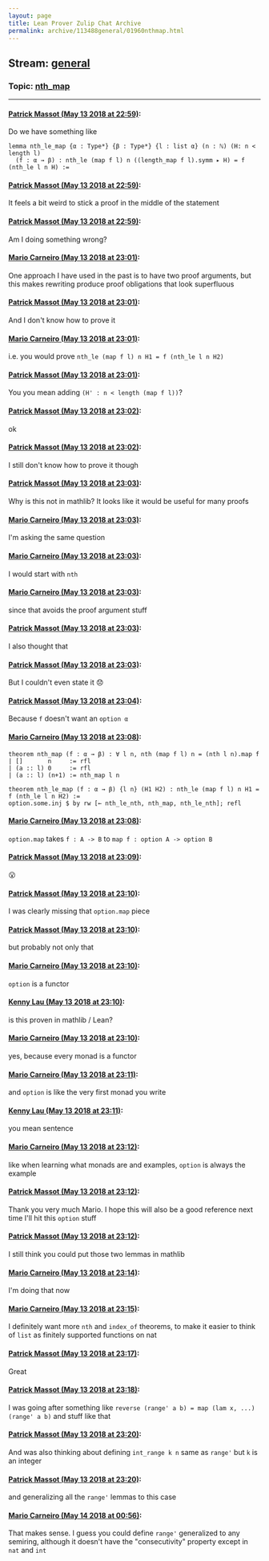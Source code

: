 ```yaml
---
layout: page
title: Lean Prover Zulip Chat Archive 
permalink: archive/113488general/01960nthmap.html
---
```


## Stream: [general](index.html)
### Topic: [nth_map](01960nthmap.html)

---

#### [Patrick Massot (May 13 2018 at 22:59)](https://leanprover.zulipchat.com/#narrow/stream/113488-general/topic/nth_map/near/126509555):
Do we have something like
```lean
lemma nth_le_map {α : Type*} {β : Type*} {l : list α} (n : ℕ) (H: n < length l) 
  (f : α → β) : nth_le (map f l) n ((length_map f l).symm ▸ H) = f (nth_le l n H) :=
```

#### [Patrick Massot (May 13 2018 at 22:59)](https://leanprover.zulipchat.com/#narrow/stream/113488-general/topic/nth_map/near/126509560):
It feels a bit weird to stick a proof in the middle of the statement

#### [Patrick Massot (May 13 2018 at 22:59)](https://leanprover.zulipchat.com/#narrow/stream/113488-general/topic/nth_map/near/126509561):
Am I doing something wrong?

#### [Mario Carneiro (May 13 2018 at 23:01)](https://leanprover.zulipchat.com/#narrow/stream/113488-general/topic/nth_map/near/126509612):
One approach I have used in the past is to have two proof arguments, but this makes rewriting produce proof obligations that look superfluous

#### [Patrick Massot (May 13 2018 at 23:01)](https://leanprover.zulipchat.com/#narrow/stream/113488-general/topic/nth_map/near/126509615):
And I don't know how to prove it

#### [Mario Carneiro (May 13 2018 at 23:01)](https://leanprover.zulipchat.com/#narrow/stream/113488-general/topic/nth_map/near/126509620):
i.e. you would prove `nth_le (map f l) n H1 = f (nth_le l n H2) `

#### [Patrick Massot (May 13 2018 at 23:01)](https://leanprover.zulipchat.com/#narrow/stream/113488-general/topic/nth_map/near/126509621):
You you mean adding `(H' : n < length (map f l))`?

#### [Patrick Massot (May 13 2018 at 23:02)](https://leanprover.zulipchat.com/#narrow/stream/113488-general/topic/nth_map/near/126509651):
ok

#### [Patrick Massot (May 13 2018 at 23:02)](https://leanprover.zulipchat.com/#narrow/stream/113488-general/topic/nth_map/near/126509663):
I still don't know how to prove it though

#### [Patrick Massot (May 13 2018 at 23:03)](https://leanprover.zulipchat.com/#narrow/stream/113488-general/topic/nth_map/near/126509671):
Why is this not in mathlib? It looks like it would be useful for many proofs

#### [Mario Carneiro (May 13 2018 at 23:03)](https://leanprover.zulipchat.com/#narrow/stream/113488-general/topic/nth_map/near/126509672):
I'm asking the same question

#### [Mario Carneiro (May 13 2018 at 23:03)](https://leanprover.zulipchat.com/#narrow/stream/113488-general/topic/nth_map/near/126509674):
I would start with `nth`

#### [Mario Carneiro (May 13 2018 at 23:03)](https://leanprover.zulipchat.com/#narrow/stream/113488-general/topic/nth_map/near/126509675):
since that avoids the proof argument stuff

#### [Patrick Massot (May 13 2018 at 23:03)](https://leanprover.zulipchat.com/#narrow/stream/113488-general/topic/nth_map/near/126509676):
I also thought that

#### [Patrick Massot (May 13 2018 at 23:03)](https://leanprover.zulipchat.com/#narrow/stream/113488-general/topic/nth_map/near/126509677):
But I couldn't even state it :disappointed:

#### [Patrick Massot (May 13 2018 at 23:04)](https://leanprover.zulipchat.com/#narrow/stream/113488-general/topic/nth_map/near/126509716):
Because `f` doesn't want an `option α`

#### [Mario Carneiro (May 13 2018 at 23:08)](https://leanprover.zulipchat.com/#narrow/stream/113488-general/topic/nth_map/near/126509823):
```
theorem nth_map (f : α → β) : ∀ l n, nth (map f l) n = (nth l n).map f
| []       n     := rfl
| (a :: l) 0     := rfl
| (a :: l) (n+1) := nth_map l n

theorem nth_le_map (f : α → β) {l n} (H1 H2) : nth_le (map f l) n H1 = f (nth_le l n H2) :=
option.some.inj $ by rw [← nth_le_nth, nth_map, nth_le_nth]; refl
```

#### [Mario Carneiro (May 13 2018 at 23:08)](https://leanprover.zulipchat.com/#narrow/stream/113488-general/topic/nth_map/near/126509824):
`option.map` takes `f : A -> B` to `map f : option A -> option B`

#### [Patrick Massot (May 13 2018 at 23:09)](https://leanprover.zulipchat.com/#narrow/stream/113488-general/topic/nth_map/near/126509827):
:open_mouth:

#### [Patrick Massot (May 13 2018 at 23:10)](https://leanprover.zulipchat.com/#narrow/stream/113488-general/topic/nth_map/near/126509881):
I was clearly missing that `option.map` piece

#### [Patrick Massot (May 13 2018 at 23:10)](https://leanprover.zulipchat.com/#narrow/stream/113488-general/topic/nth_map/near/126509886):
but probably not only that

#### [Mario Carneiro (May 13 2018 at 23:10)](https://leanprover.zulipchat.com/#narrow/stream/113488-general/topic/nth_map/near/126509887):
`option` is a functor

#### [Kenny Lau (May 13 2018 at 23:10)](https://leanprover.zulipchat.com/#narrow/stream/113488-general/topic/nth_map/near/126509889):
is this proven in mathlib / Lean?

#### [Mario Carneiro (May 13 2018 at 23:10)](https://leanprover.zulipchat.com/#narrow/stream/113488-general/topic/nth_map/near/126509891):
yes, because every monad is a functor

#### [Mario Carneiro (May 13 2018 at 23:11)](https://leanprover.zulipchat.com/#narrow/stream/113488-general/topic/nth_map/near/126509898):
and `option` is like the very first monad you write

#### [Kenny Lau (May 13 2018 at 23:11)](https://leanprover.zulipchat.com/#narrow/stream/113488-general/topic/nth_map/near/126509900):
you mean sentence

#### [Mario Carneiro (May 13 2018 at 23:12)](https://leanprover.zulipchat.com/#narrow/stream/113488-general/topic/nth_map/near/126509942):
like when learning what monads are and examples, `option` is always the example

#### [Patrick Massot (May 13 2018 at 23:12)](https://leanprover.zulipchat.com/#narrow/stream/113488-general/topic/nth_map/near/126509946):
Thank you very much Mario. I hope this will also be a good reference next time I'll hit this `option` stuff

#### [Patrick Massot (May 13 2018 at 23:12)](https://leanprover.zulipchat.com/#narrow/stream/113488-general/topic/nth_map/near/126509947):
I still think you could put those two lemmas in mathlib

#### [Mario Carneiro (May 13 2018 at 23:14)](https://leanprover.zulipchat.com/#narrow/stream/113488-general/topic/nth_map/near/126509993):
I'm doing that now

#### [Mario Carneiro (May 13 2018 at 23:15)](https://leanprover.zulipchat.com/#narrow/stream/113488-general/topic/nth_map/near/126510003):
I definitely want more `nth` and `index_of` theorems, to make it easier to think of `list` as finitely supported functions on nat

#### [Patrick Massot (May 13 2018 at 23:17)](https://leanprover.zulipchat.com/#narrow/stream/113488-general/topic/nth_map/near/126510056):
Great

#### [Patrick Massot (May 13 2018 at 23:18)](https://leanprover.zulipchat.com/#narrow/stream/113488-general/topic/nth_map/near/126510097):
I was going after something like `reverse (range' a b) = map (lam x, ...) (range' a b)` and stuff like that

#### [Patrick Massot (May 13 2018 at 23:20)](https://leanprover.zulipchat.com/#narrow/stream/113488-general/topic/nth_map/near/126510108):
And was also thinking about defining `int_range k n` same as `range'` but `k` is an integer

#### [Patrick Massot (May 13 2018 at 23:20)](https://leanprover.zulipchat.com/#narrow/stream/113488-general/topic/nth_map/near/126510154):
and generalizing all the `range'` lemmas to this case

#### [Mario Carneiro (May 14 2018 at 00:56)](https://leanprover.zulipchat.com/#narrow/stream/113488-general/topic/nth_map/near/126512722):
That makes sense. I guess you could define `range'` generalized to any semiring, although it doesn't have the "consecutivity" property except in `nat` and `int`

